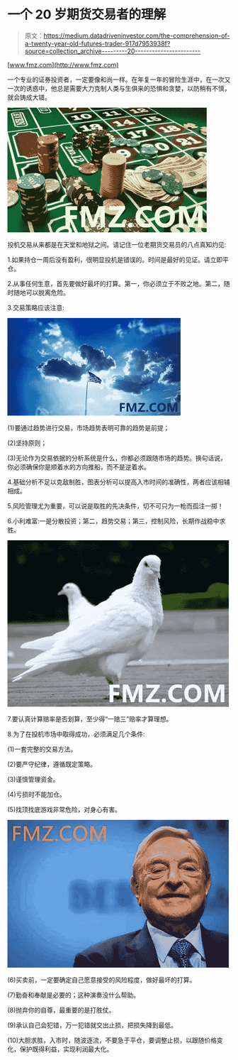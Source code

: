 # 一个 20 岁期货交易者的理解

> 原文：<https://medium.datadriveninvestor.com/the-comprehension-of-a-twenty-year-old-futures-trader-917d7953938f?source=collection_archive---------20----------------------->

[www.fmz.com](http://www.fmz.com)

一个专业的证券投资者，一定要像和尚一样。在年复一年的冒险生涯中，在一次又一次的诱惑中，他总是需要大力克制人类与生俱来的恐惧和贪婪，以防稍有不慎，就会铸成大错。

![](img/63a5d84d3d0ea4a4eea41427665fdbb5.png)

投机交易从来都是在天堂和地狱之间。请记住一位老期货交易员的八点真知灼见:

1.如果持仓一周后没有盈利，很明显投机是错误的。时间是最好的见证。请立即平仓。

2.从事任何生意，首先要做好最坏的打算。第一，你必须立于不败之地。第二，随时随地可以脱离危险。

3.交易策略应该注意:

![](img/086195d437e0f416ed4df26ae496513f.png)

(1)要通过趋势进行交易，市场趋势表明可靠的趋势是前提；

(2)坚持原则；

(3)无论作为交易依据的分析系统是什么，你都必须跟随市场的趋势。换句话说，你必须确保你是顺着水的方向推船，而不是逆着水。

4.基础分析不足以克敌制胜，图表分析可以提高入市时间的准确性，两者应该相辅相成。

5.风险管理尤为重要，可以说是取胜的先决条件，切不可只为一枪而孤注一掷！

6.小利难富:一是分散投资；第二，趋势交易；第三，控制风险，长期作战稳中求胜。

![](img/b8a556a7f8bc2ffef6c1b171328a3ace.png)

7.要认真计算赔率是否划算，至少得“一赔三”赔率才算理想。

8.为了在投机市场中取得成功，必须满足几个条件:

(1)一套完整的交易方法。

(2)要严守纪律，遵循既定策略。

(3)谨慎管理资金。

(4)亏损时不能加仓。

(5)找顶找底游戏非常危险，对身心有害。

![](img/c04893d70d51d7d9cc0e04ea1234fe37.png)

(6)买卖前，一定要确定自己愿意接受的风险程度，做好最坏的打算。

(7)勤奋和奉献是必要的；这种演奏没什么帮助。

(8)抛弃你的自尊，最重要的是打胜仗。

(9)承认自己会犯错，万一犯错就交出止损，把损失降到最低。

(10)大胆求胜，入市时，随波逐流，不要急于平仓，要调整止损，以跟随价格变化，保护既得利益，实现利润最大化。
